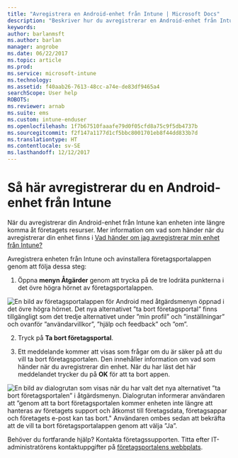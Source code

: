 ```yaml
---
title: "Avregistrera en Android-enhet från Intune | Microsoft Docs"
description: "Beskriver hur du avregistrerar en Android-enhet från Intune"
keywords: 
author: barlanmsft
ms.author: barlan
manager: angrobe
ms.date: 06/22/2017
ms.topic: article
ms.prod: 
ms.service: microsoft-intune
ms.technology: 
ms.assetid: f40aab26-7613-48cc-a74e-de83df9465a4
searchScope: User help
ROBOTS: 
ms.reviewer: arnab
ms.suite: ems
ms.custom: intune-enduser
ms.openlocfilehash: 1f7b67510faaafe79d0f05cfd8a75c9f5db4737b
ms.sourcegitcommit: f2f147a1177d1cf5bbc8001701eb8f44dd833b7d
ms.translationtype: HT
ms.contentlocale: sv-SE
ms.lasthandoff: 12/12/2017
---
```

# <a name="how-to-unenroll-your-android-device-from-intune"></a>Så här avregistrerar du en Android-enhet från Intune

När du avregistrerar din Android-enhet från Intune kan enheten inte längre komma åt företagets resurser.  Mer information om vad som händer när du avregistrerar din enhet finns i [Vad händer om jag avregistrerar min enhet från Intune?](what-happens-if-you-unenroll-your-device-from-intune-android.md)

Avregistrera enheten från Intune och avinstallera företagsportalappen genom att följa dessa steg:

1. Öppna **menyn Åtgärder** genom att trycka på de tre lodräta punkterna i det övre högra hörnet av företagsportalappen. 

  ![En bild av företagsportalappen för Android med åtgärdsmenyn öppnad i det övre högra hörnet. Det nya alternativet ”ta bort företagsportal” finns tillgängligt som det tredje alternativet under ”min profil” och ”inställningar” och ovanför ”användarvillkor”, ”hjälp och feedback” och ”om”.](./media/android_remove_cp_menu_action_after_1705.png)

2. Tryck på **Ta bort företagsportal**.

3. Ett meddelande kommer att visas som frågar om du är säker på att du vill ta bort företagsportalen. Den innehåller information om vad som händer när du avregistrerar din enhet. När du har läst det här meddelandet trycker du på **OK** för att ta bort appen. 

  ![En bild av dialogrutan som visas när du har valt det nya alternativet ”ta bort företagsportalen” i åtgärdsmenyn. Dialogrutan informerar användaren att ”genom att ta bort företagsportalen kommer enheten inte längre att hanteras av företagets support och åtkomst till företagsdata, företagsappar och företagets e-post kan tas bort." Användaren ombes sedan att bekräfta att de vill ta bort företagsportalappen genom att välja ”Ja”.](./media/android_remove_cp_menu_confirmation_after_1705.png)

Behöver du fortfarande hjälp? Kontakta företagssupporten. Titta efter IT-administratörens kontaktuppgifter på [företagsportalens webbplats](https://portal.manage.microsoft.com#HelpDeskDialog).
